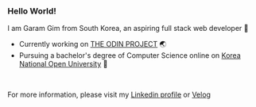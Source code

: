 ### Hello World!

I am Garam Gim from South Korea, an aspiring full stack web developer 🍧
<br>
- Currently working on [THE ODIN PROJECT](https://www.theodinproject.com/) 🌏
- Pursuing a bachelor's degree of Computer Science online on [Korea National Open University](https://engknou.knou.ac.kr/engknou/5774/subview.do?epTicket=ST-712570-LIvPYUpkfmtUqk11ezv7mMWkpo1U4Bc3KGJ-13) 🌴
<br>

For more information, please visit my [Linkedin profile](https://www.linkedin.com/in/garam-g-b09439148/) or [Velog](https://velog.io/@sallycinnamon)


